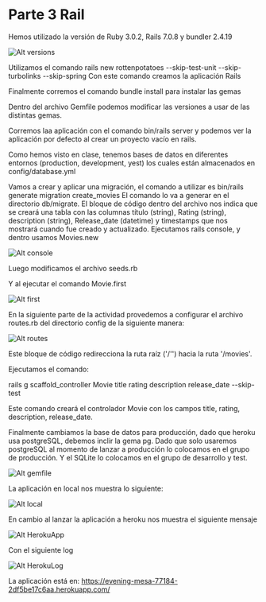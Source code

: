# Parte 3 Rail

Hemos utilizado la versión de Ruby 3.0.2, Rails 7.0.8 y bundler 2.4.19

![Alt versions](./image/versiones.png)

Utilizamos el comando 
rails new rottenpotatoes --skip-test-unit --skip-turbolinks --skip-spring
Con este comando creamos la aplicación Rails

Finalmente corremos el comando bundle install para instalar las gemas 

Dentro del archivo Gemfile podemos modificar las versiones a usar de las distintas gemas.

Corremos laa aplicación con el comando bin/rails server y podemos ver la aplicación por defecto al crear un proyecto vacío en rails.

Como hemos visto en clase, tenemos bases de datos en diferentes entornos (production, development, yest) los cuales están almacenados en config/database.yml

Vamos a crear y aplicar una migración, el comando a utilizar es
bin/rails generate migration create_movies
El comando lo va a generar en el directorio db/migrate.
El bloque de código dentro del archivo nos indica que se creará una tabla con las columnas título (string), Rating (string), description (string), Release_date (datetime) y timestamps que nos mostrará cuando fue creado y actualizado.
Ejecutamos rails console, y dentro usamos Movies.new

![Alt console](./image/console.png)

Luego modificamos el archivo seeds.rb

Y al ejecutar el comando Movie.first

![Alt first](./image/movie_first.png)

En la siguiente parte de la actividad provedemos a configurar el archivo routes.rb del directorio config de la siguiente manera:

![Alt routes](./image/routes.png)

Este bloque de código redirecciona la ruta raíz ('/'') hacia la ruta '/movies'.

Ejecutamos el comando:

rails g scaffold_controller Movie title rating description release_date --skip-test

Este comando creará el controlador Movie con los campos title, rating, description, release_date.

Finalmente cambiamos la base de datos para producción, dado que heroku usa postgreSQL, debemos inclir la gema pg. Dado que solo usaremos postgreSQL al momento de lanzar a producción lo colocamos en el grupo de producción. Y el SQLite lo colocamos en el grupo de desarrollo y test.

![Alt gemfile](./image/Gemfile.png)

La aplicación en local nos muestra lo siguiente:

![Alt local](./image/local.png)

En cambio al lanzar la aplicación a heroku nos muestra el siguiente mensaje

![Alt HerokuApp](./image/Heroku_app.png)

Con el siguiente log

![Alt HerokuLog](./image/heroku_log.png)

La aplicación está en:
https://evening-mesa-77184-2df5be17c6aa.herokuapp.com/
